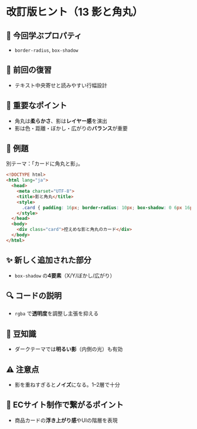 # 改訂版ヒント（13 影と角丸）

## 🧩 今回学ぶプロパティ
- `border-radius`, `box-shadow`

## 🔁 前回の復習
- テキスト中央寄せと読みやすい行幅設計

## 📌 重要なポイント
- 角丸は**柔らかさ**、影は**レイヤー感**を演出
- 影は色・距離・ぼかし・広がりの**バランス**が重要

## 🧪 例題
別テーマ：「カードに角丸と影」。

```html
<!DOCTYPE html>
<html lang="ja">
  <head>
    <meta charset="UTF-8">
    <title>影と角丸</title>
    <style>
      .card { padding: 16px; border-radius: 10px; box-shadow: 0 6px 16px rgba(0,0,0,.12); }
    </style>
  </head>
  <body>
    <div class="card">控えめな影と角丸のカード</div>
  </body>
</html>
```

## ✨ 新しく追加された部分
- `box-shadow` の**4要素**（X/Y/ぼかし/広がり）

## 🔍 コードの説明
- `rgba` で**透明度**を調整し主張を抑える

## 📖 豆知識
- ダークテーマでは**明るい影**（内側の光）も有効

## ⚠️ 注意点
- 影を重ねすぎると**ノイズ**になる。1–2層で十分

## 🛒 ECサイト制作で繋がるポイント
- 商品カードの**浮き上がり感**やUIの階層を表現
